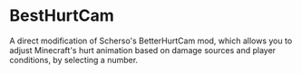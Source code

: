 # BestHurtCam
A direct modification of Scherso's BetterHurtCam mod, which allows you to adjust Minecraft's hurt animation based on damage sources and player conditions, by selecting a number.
